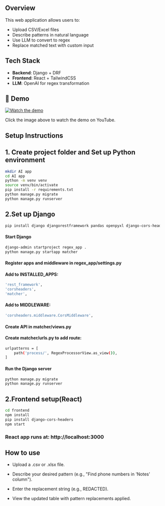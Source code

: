 ## Overview

This web application allows users to:
- Upload CSV/Excel files
- Describe patterns in natural language
- Use LLM to convert to regex
- Replace matched text with custom input

## Tech Stack

- **Backend**: Django + DRF
- **Frontend**: React + TailwindCSS
- **LLM**: OpenAI for regex transformation

## 🎥 Demo

[![Watch the demo](https://img.youtube.com/vi/dQw4w9WgXcQ/0.jpg)](https://youtu.be/PdWaSl6bsE4)

Click the image above to watch the demo on YouTube.



## Setup Instructions 

## 1. Create project folder and Set up Python environment 
```bash
mkdir AI app
cd AI app
python -m venv venv
source venv/bin/activate
pip install -r requirements.txt
python manage.py migrate
python manage.py runserver
```

## 2.Set up Django 
```bash
pip install django djangorestframework pandas openpyxl django-cors-headers
```
#### Start Django
```bash
django-admin startproject regex_app .
python manage.py startapp matcher
```
#### Register apps and middleware in regex_app/settings.py
#### Add to INSTALLED_APPS:
```bash
'rest_framework',
'corsheaders',
'matcher',
```
#### Add to MIDDLEWARE:
```bash
'corsheaders.middleware.CorsMiddleware',
```
#### Create API in matcher/views.py
#### Create matcher/urls.py to add route:
```bash
urlpatterns = [
    path('process/', RegexProcessorView.as_view()),
]
```
 #### Run the Django server
```bash
python manage.py migrate
python manage.py runserver
```
 ## 2.Frontend setup(React)
 ```bash
cd frontend
npm install
pip install django-cors-headers
npm start
```
### React app runs at: http://localhost:3000

## How to use
 - Upload a .csv or .xlsx file.

 - Describe your desired pattern (e.g., "Find phone numbers in 'Notes' column").

 - Enter the replacement string (e.g., REDACTED).

 - View the updated table with pattern replacements applied.


